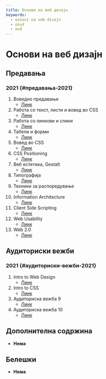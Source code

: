 ```yaml
---
title: Основи на веб дизајн
keywords:
  - osnovi na veb dizajn
  - onvd
  - ovd
---
```


# Основи на веб дизајн

## Предавања

### 2021 {#предавања-2021}

1. Воведно предавање
   - [Линк](https://bbb-lb.finki.ukim.mk/playback/presentation/2.3/160d5298a732438d9347eeade0d083f87af23359-1613458506491?meetingId=160d5298a732438d9347eeade0d083f87af23359-1613458506491)
2. Работа со текст, листи и вовед во CSS
   - [Линк](https://bbb-lb.finki.ukim.mk/playback/presentation/2.3/0b5eac4e3bffc9bbd0d17bdc79e68b93c5d845a6-1614242712569?meetingId=0b5eac4e3bffc9bbd0d17bdc79e68b93c5d845a6-1614242712569)
3. Работа со линкови и слики
   - [Линк](https://bbb-lb.finki.ukim.mk/playback/presentation/2.3/50a31263ae873298f9b8d9b9c9b490a91f45ae74-1614847814426?meetingId=50a31263ae873298f9b8d9b9c9b490a91f45ae74-1614847814426)
4. Табели и форми
   - [Линк](https://bbb-lb.finki.ukim.mk/playback/presentation/2.3/da19127ade5ae958a780d0d94d95da6d9789bdff-1615452637298?meetingId=da19127ade5ae958a780d0d94d95da6d9789bdff-1615452637298)
5. Вовед во CSS
   - [Линк](https://bbb-lb.finki.ukim.mk/playback/presentation/2.3/893a1299327704ea83efb6f376b2c899a160f728-1615989286523?meetingId=893a1299327704ea83efb6f376b2c899a160f728-1615989286523)
6. CSS Positioning
   - [Линк](https://bbb-lb.finki.ukim.mk/playback/presentation/2.3/269d816da9cc5a9078e0c48ec72718ce791e331f-1616518754913?meetingId=269d816da9cc5a9078e0c48ec72718ce791e331f-1616518754913)
7. Веб естетика, Gestalt
   - [Линк](https://bbb-lb.finki.ukim.mk/playback/presentation/2.3/832283e82d1684c88190e21ca0536645c96ebed9-1617119478595?meetingId=832283e82d1684c88190e21ca0536645c96ebed9-1617119478595)
8. Типографија
   - [Линк](https://bbb-lb.finki.ukim.mk/playback/presentation/2.3/2192451f7cf64a065ea3a1606b6d808a17a446f4-1618390423920?meetingId=2192451f7cf64a065ea3a1606b6d808a17a446f4-1618390423920)
9. Техники за распоредување
   - [Линк](https://bbb-lb.finki.ukim.mk/playback/presentation/2.3/536361cc04ec5599c4d5c6d7b497c7c3ba6c1f1a-1618932946525?meetingId=536361cc04ec5599c4d5c6d7b497c7c3ba6c1f1a-1618932946525)
10. Information Architecture
    - [Линк](https://bbb-lb.finki.ukim.mk/playback/presentation/2.3/b73c06a58f07919a1cadcdf83d936a944de7cd7a-1619538531120?meetingId=b73c06a58f07919a1cadcdf83d936a944de7cd7a-1619538531120)
11. Client Side Scripting
    - [Линк](https://bbb-lb.finki.ukim.mk/playback/presentation/2.3/fa6bdacfb482a8c23c0d2f0b55c272385dd52807-1620143559228?meetingId=fa6bdacfb482a8c23c0d2f0b55c272385dd52807-1620143559228)
12. Web Usability
    - [Линк](https://bbb-lb.finki.ukim.mk/playback/presentation/2.3/6f2bd6faca61278f210c3601e39ad5256866fd26-1620747839638?meetingId=6f2bd6faca61278f210c3601e39ad5256866fd26-1620747839638)
13. Web 2.0
    - [Линк](https://bbb-lb.finki.ukim.mk/playback/presentation/2.3/aa0f80f9f47af83032b8d01fbb93180e4dcec4f0-1590587984901?meetingId=aa0f80f9f47af83032b8d01fbb93180e4dcec4f0-1590587984901)

## Аудиториски вежби

### 2021 {#аудиториски-вежби-2021}

1. Intro to Web Design
   - [Линк](https://bbb-lb.finki.ukim.mk/playback/presentation/2.3/b5597dadf469c0042c28d0ceae6b4e91047ed5c4-1614346445365?meetingId=b5597dadf469c0042c28d0ceae6b4e91047ed5c4-1614346445365)
2. Intro to CSS
   - [Линк](https://www.youtube.com/watch?v=9wJOnff9290)
3. Аудиториска вежба 9
   - [Линк](https://bbb-lb.finki.ukim.mk/playback/presentation/2.3/ec18d4c32ef7e5fba707995f356e541d49771cfd-1620377000180?meetingId=ec18d4c32ef7e5fba707995f356e541d49771cfd-1620377000180)
4. Аудиториска вежба 10
   - [Линк](https://bbb-lb.finki.ukim.mk/playback/presentation/2.3/b2f763f09a20a7f729895469f6216ca0c8505d0b-1620981549384?meetingId=b2f763f09a20a7f729895469f6216ca0c8505d0b-1620981549384)

## Дополнителна содржина

- **Нема**

## Белешки

- **Нема**
